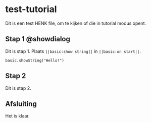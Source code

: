 # test-tutorial
Dit is een test HENK file, om te kijken of die in tutorial modus opent.

## Stap 1 @showdialog
Dit is stap 1. Plaats ``||basic:show string||`` in ``||basic:on start||``.

```blocks
basic.showString("Hello!")
```

## Stap 2
Dit is stap 2.

## Afsluiting
Het is klaar.
